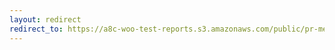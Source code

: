 ```yaml
---
layout: redirect
redirect_to: https://a8c-woo-test-reports.s3.amazonaws.com/public/pr-merge/38931/e2e/index.html
---
```

